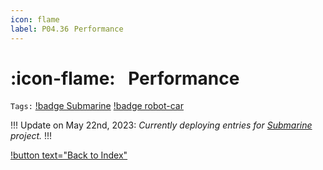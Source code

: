 ```yaml
---
icon: flame
label: P04.36⠀Performance
---
```

# :icon-flame:⠀Performance
`Tags:` [!badge Submarine](/projects/P04-submarine.md) [!badge robot-car]()

!!!
Update on May 22nd, 2023: *Currently deploying entries for [Submarine](/projects/P04-submarine.md) project.*
!!!

[!button text="Back to Index"](/projects/P04-submarine/P04-10-19-about-the-project/P04-10-index.md)